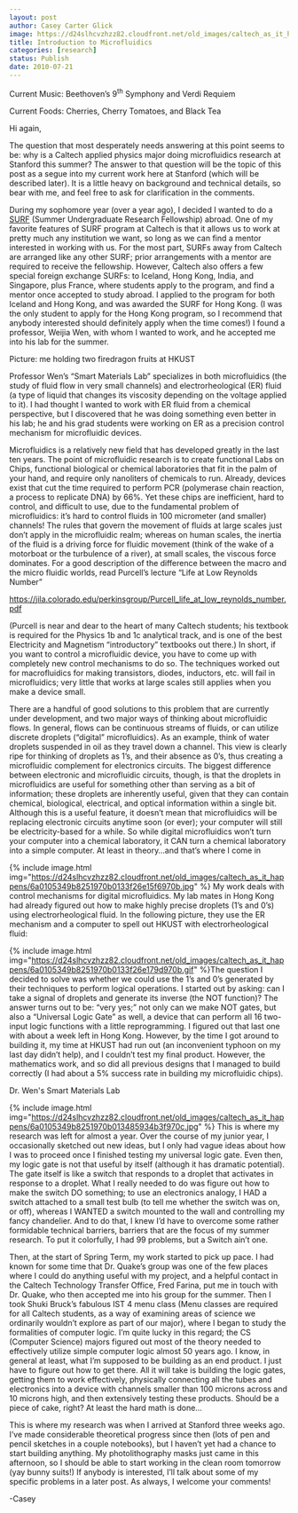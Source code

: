 ```yaml
---
layout: post
author: Casey Carter Glick
image: https://d24slhcvzhzz82.cloudfront.net/old_images/caltech_as_it_happens/6a0105349b8251970b0133f26e19a2970b.jpg
title: Introduction to Microfluidics 
categories: [research]
status: Publish
date: 2010-07-21
---
```



Current Music: Beethoven’s 9<sup>th</sup> Symphony and Verdi Requiem

Current Foods: Cherries, Cherry Tomatoes, and Black Tea

Hi again,

The question that most desperately needs answering at this point seems to be: why is a Caltech applied physics major doing microfluidics research at Stanford this summer? The answer to that question will be the topic of this post as a segue into my current work here at Stanford (which will be described later). It is a little heavy on background and technical details, so bear with me, and feel free to ask for clarification in the comments.

During my sophomore year (over a year ago), I decided I wanted to do a <a href="https://www.admissions.caltech.edu/learning/research">SURF</a> (Summer Undergraduate Research Fellowship) abroad. One of my favorite features of SURF program at Caltech is that it allows us to work at pretty much any institution we want, so long as we can find a mentor interested in working with us. For the most part, SURFs away from Caltech are arranged like any other SURF; prior arrangements with a mentor are required to receive the fellowship. However, Caltech also offers a few special foreign exchange SURFs: to Iceland, Hong Kong, India, and Singapore, plus France, where students apply to the program, and find a mentor once accepted to study abroad. I applied to the program for both Iceland and Hong Kong, and was awarded the SURF for Hong Kong. (I was the only student to apply for the Hong Kong program, so I recommend that anybody interested should definitely apply when the time comes!) I found a professor, Weijia Wen, with whom I wanted to work, and he accepted me into his lab for the summer.

Picture: me holding two firedragon fruits at HKUST

Professor Wen’s “Smart Materials Lab” specializes in both microfluidics (the study of fluid flow in very small channels) and electrorheological (ER) fluid (a type of liquid that changes its viscosity depending on the voltage applied to it). I had thought I wanted to work with ER fluid from a chemical perspective, but I discovered that he was doing something even better in his lab; he and his grad students were working on ER as a precision control mechanism for microfluidic devices.

Microfluidics is a relatively new field that has developed greatly in the last ten years. The point of microfluidic research is to create functional Labs on Chips, functional biological or chemical laboratories that fit in the palm of your hand, and require only nanoliters of chemicals to run. Already, devices exist that cut the time required to perform PCR (polymerase chain reaction, a process to replicate DNA) by 66%. Yet these chips are inefficient, hard to control, and difficult to use, due to the fundamental problem of microfluidics: it’s hard to control fluids in 100 micrometer (and smaller) channels! The rules that govern the movement of fluids at large scales just don’t apply in the microfluidic realm; whereas on human scales, the inertia of the fluid is a driving force for fluidic movement (think of the wake of a motorboat or the turbulence of a river), at small scales, the viscous force dominates. For a good description of the difference between the macro and the micro fluidic worlds, read Purcell’s lecture “Life at Low Reynolds Number”

<a href="<https://jila.colorado.edu/perkinsgroup/Purcell_life_at_low_reynolds_number.pdf>">https://jila.colorado.edu/perkinsgroup/Purcell_life_at_low_reynolds_number.pdf</a>

(Purcell is near and dear to the heart of many Caltech students; his textbook is required for the Physics 1b and 1c analytical track, and is one of the best Electricity and Magnetism “introductory” textbooks out there.) In short, if you want to control a microfluidic device, you have to come up with completely new control mechanisms to do so. The techniques worked out for macrofluidics for making transistors, diodes, inductors, etc. will fail in microfluidics; very little that works at large scales still applies when you make a device small.

There are a handful of good solutions to this problem that are currently under development, and two major ways of thinking about microfluidic flows. In general, flows can be continuous streams of fluids, or can utilize discrete droplets (“digital” microfluidics). As an example, think of water droplets suspended in oil as they travel down a channel. This view is clearly ripe for thinking of droplets as 1’s, and their absence as 0’s, thus creating a microfluidic complement for electronics circuits. The biggest difference between electronic and microfluidic circuits, though, is that the droplets in microfluidics are useful for something other than serving as a bit of information; these droplets are inherently useful, given that they can contain chemical, biological, electrical, and optical information within a single bit. Although this is a useful feature, it doesn’t mean that microfluidics will be replacing electronic circuits anytime soon (or ever); your computer will still be electricity-based for a while. So while digital microfluidics won’t turn your computer into a chemical laboratory, it CAN turn a chemical laboratory into a simple computer. At least in theory…and that’s where I come in

{% include image.html img="https://d24slhcvzhzz82.cloudfront.net/old_images/caltech_as_it_happens/6a0105349b8251970b0133f26e15f6970b.jpg" %}
My work deals with control mechanisms for digital microfluidics. My lab mates in Hong Kong had already figured out how to make highly precise droplets (1’s and 0’s) using electrorheological fluid. In the following picture, they use the ER mechanism and a computer to spell out HKUST with electrorheological fluid:


{% include image.html img="https://d24slhcvzhzz82.cloudfront.net/old_images/caltech_as_it_happens/6a0105349b8251970b0133f26e179d970b.gif" %}The question I decided to solve was whether we could use the 1’s and 0’s generated by their techniques to perform logical operations. I started out by asking: can I take a signal of droplets and generate its inverse (the NOT function)? The answer turns out to be: “very yes;” not only can we make NOT gates, but also a “Universal Logic Gate” as well, a device that can perform all 16 two-input logic functions with a little reprogramming. I figured out that last one with about a week left in Hong Kong. However, by the time I got around to building it, my time at HKUST had run out (an inconvenient typhoon on my last day didn’t help), and I couldn’t test my final product. However, the mathematics work, and so did all previous designs that I managed to build correctly (I had about a 5% success rate in building my microfluidic chips).

Dr. Wen's Smart Materials Lab

{% include image.html img="https://d24slhcvzhzz82.cloudfront.net/old_images/caltech_as_it_happens/6a0105349b8251970b013485934b3f970c.jpg" %}
This is where my research was left for almost a year. Over the course of my junior year, I occasionally sketched out new ideas, but I only had vague ideas about how I was to proceed once I finished testing my universal logic gate. Even then, my logic gate is not that useful by itself (although it has dramatic potential). The gate itself is like a switch that responds to a droplet that activates in response to a droplet. What I really needed to do was figure out how to make the switch DO something; to use an electronics analogy, I HAD a switch attached to a small test bulb (to tell me whether the switch was on, or off), whereas I WANTED a switch mounted to the wall and controlling my fancy chandelier. And to do that, I knew I’d have to overcome some rather formidable technical barriers, barriers that are the focus of my summer research. To put it colorfully, I had 99 problems, but a Switch ain’t one.

Then, at the start of Spring Term, my work started to pick up pace. I had known for some time that Dr. Quake’s group was one of the few places where I could do anything useful with my project, and a helpful contact in the Caltech Technology Transfer Office, Fred Farina, put me in touch with Dr. Quake, who then accepted me into his group for the summer. Then I took Shuki Bruck’s fabulous IST 4 menu class (Menu classes are required for all Caltech students, as a way of examining areas of science we ordinarily wouldn’t explore as part of our major), where I began to study the formalities of computer logic. I’m quite lucky in this regard; the CS (Computer Science) majors figured out most of the theory needed to effectively utilize simple computer logic almost 50 years ago. I know, in general at least, what I’m supposed to be building as an end product. I just have to figure out how to get there. All it will take is building the logic gates, getting them to work effectively, physically connecting all the tubes and electronics into a device with channels smaller than 100 microns across and 10 microns high, and then extensively testing these products. Should be a piece of cake, right? At least the hard math is done…

This is where my research was when I arrived at Stanford three weeks ago. I’ve made considerable theoretical progress since then (lots of pen and pencil sketches in a couple notebooks), but I haven’t yet had a chance to start building anything. My photolithography masks just came in this afternoon, so I should be able to start working in the clean room tomorrow (yay bunny suits!) If anybody is interested, I’ll talk about some of my specific problems in a later post. As always, I welcome your comments!

-Casey
